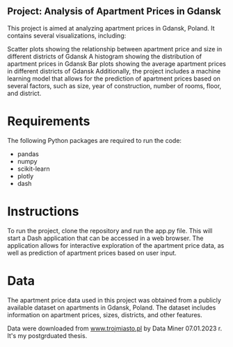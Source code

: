 ## Project: Analysis of Apartment Prices in Gdansk
This project is aimed at analyzing apartment prices in Gdansk, Poland. It contains several visualizations, including:

Scatter plots showing the relationship between apartment price and size in different districts of Gdansk
A histogram showing the distribution of apartment prices in Gdansk
Bar plots showing the average apartment prices in different districts of Gdansk
Additionally, the project includes a machine learning model that allows for the prediction of apartment prices based on several factors, such as size, year of construction, number of rooms, floor, and district.

# Requirements
The following Python packages are required to run the code:

- pandas
- numpy
- scikit-learn
- plotly
- dash

# Instructions
To run the project, clone the repository and run the app.py file. This will start a Dash application that can be accessed in a web browser. The application allows for interactive exploration of the apartment price data, as well as prediction of apartment prices based on user input.

# Data
The apartment price data used in this project was obtained from a publicly available dataset on apartments in Gdansk, Poland. The dataset includes information on apartment prices, sizes, districts, and other features.

Data were downloaded from www.trojmiasto.pl by Data Miner 07.01.2023 r.
It's my postgrduated thesis.

